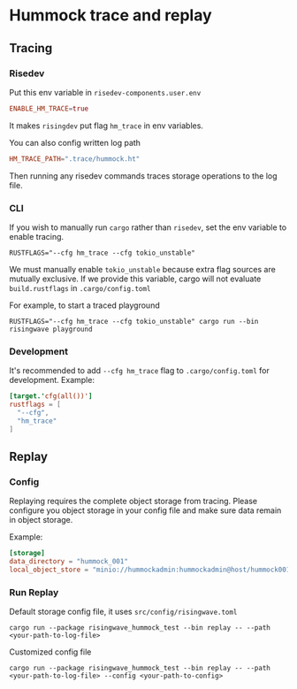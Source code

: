# Hummock trace and replay

## Tracing


### Risedev

Put this env variable in `risedev-components.user.env`
```toml
ENABLE_HM_TRACE=true
```
It makes `risingdev` put flag `hm_trace` in env variables.

You can also config written log path
```toml
HM_TRACE_PATH=".trace/hummock.ht"
```

Then running any risedev commands traces storage operations to the log file.

### CLI
If you wish to manually run `cargo` rather than `risedev`, set the env variable to enable tracing.
```
RUSTFLAGS="--cfg hm_trace --cfg tokio_unstable"
```
We must manually enable `tokio_unstable` because extra flag sources are mutually exclusive. If we provide this variable, cargo will not evaluate `build.rustflags` in `.cargo/config.toml`

For example, to start a traced playground

```
RUSTFLAGS="--cfg hm_trace --cfg tokio_unstable" cargo run --bin risingwave playground
```

### Development
It's recommended to add `--cfg hm_trace` flag to `.cargo/config.toml` for development.
Example:
```toml
[target.'cfg(all())']
rustflags = [
  "--cfg",
  "hm_trace"
]
```

## Replay

### Config

Replaying requires the complete object storage from tracing. Please configure you object storage in your config file and make sure data remain in object storage.

Example:
```toml
[storage]
data_directory = "hummock_001"
local_object_store = "minio://hummockadmin:hummockadmin@host/hummock001"
```

### Run Replay

Default storage config file, it uses `src/config/risingwave.toml`
```
cargo run --package risingwave_hummock_test --bin replay -- --path <your-path-to-log-file>
```

Customized config file
```
cargo run --package risingwave_hummock_test --bin replay -- --path <your-path-to-log-file> --config <your-path-to-config>
```